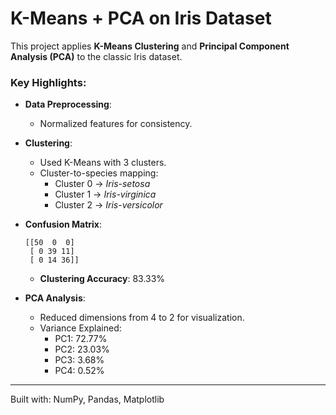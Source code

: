 #  K-Means + PCA on Iris Dataset

This project applies **K-Means Clustering** and **Principal Component Analysis (PCA)** to the classic Iris dataset.

###  Key Highlights:

- **Data Preprocessing**:
  - Normalized features for consistency.

- **Clustering**:
  - Used K-Means with 3 clusters.
  - Cluster-to-species mapping:
    - Cluster 0 → *Iris-setosa*
    - Cluster 1 → *Iris-virginica*
    - Cluster 2 → *Iris-versicolor*

- **Confusion Matrix**:
  ```
  [[50  0  0]
   [ 0 39 11]
   [ 0 14 36]]
  ```
  - **Clustering Accuracy**: 83.33%

- **PCA Analysis**:
  - Reduced dimensions from 4 to 2 for visualization.
  - Variance Explained:
    - PC1: 72.77%
    - PC2: 23.03%
    - PC3: 3.68%
    - PC4: 0.52%

---
 Built with: NumPy, Pandas, Matplotlib  


